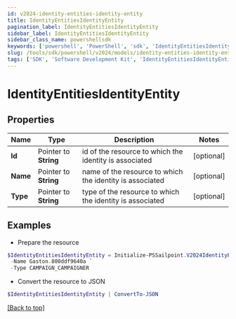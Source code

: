 ```yaml
---
id: v2024-identity-entities-identity-entity
title: IdentityEntitiesIdentityEntity
pagination_label: IdentityEntitiesIdentityEntity
sidebar_label: IdentityEntitiesIdentityEntity
sidebar_class_name: powershellsdk
keywords: ['powershell', 'PowerShell', 'sdk', 'IdentityEntitiesIdentityEntity'] 
slug: /tools/sdk/powershell/v2024/models/identity-entities-identity-entity
tags: ['SDK', 'Software Development Kit', 'IdentityEntitiesIdentityEntity']
---
```



# IdentityEntitiesIdentityEntity

## Properties

Name | Type | Description | Notes
------------ | ------------- | ------------- | -------------
**Id** |  Pointer to **String** | id of the resource to which the identity is associated | [optional] 
**Name** |  Pointer to **String** | name of the resource to which the identity is associated | [optional] 
**Type** |  Pointer to **String** | type of the resource to which the identity is associated | [optional] 

## Examples

- Prepare the resource
```powershell
$IdentityEntitiesIdentityEntity = Initialize-PSSailpoint.V2024IdentityEntitiesIdentityEntity  -Id 031034e97f094a4096c1be53f75f6b91 `
 -Name Gaston.800ddf9640a `
 -Type CAMPAIGN_CAMPAIGNER
```

- Convert the resource to JSON
```powershell
$IdentityEntitiesIdentityEntity | ConvertTo-JSON
```


[[Back to top]](#) 


